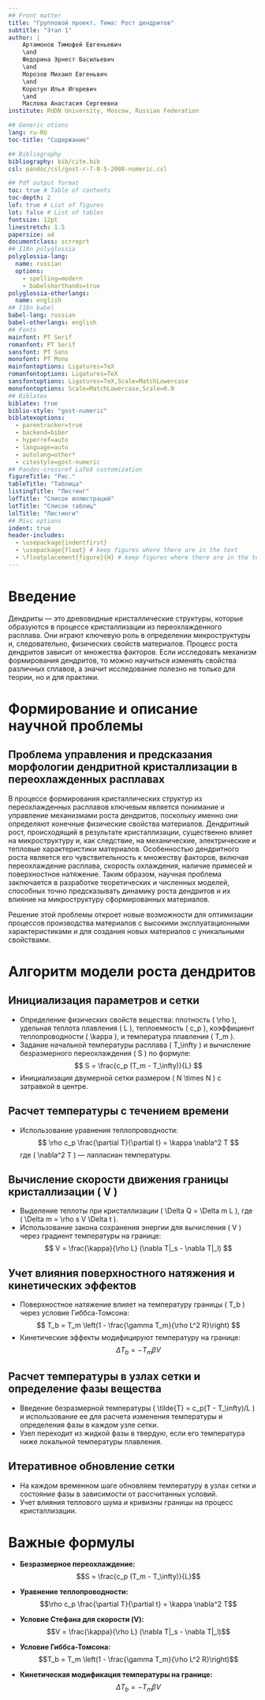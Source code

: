 ```yaml
---
## Front matter
title: "Групповой проект. Тема: Рост дендритов"
subtitle: "Этап 1"
author: |
	Артамонов Тимофей Евгеньевич
	\and
	Федорина Эрнест Васильевич
	\and
	Морозов Михаил Евгеньвич
	\and
	Коротун Илья Игоревич
	\and
	Маслова Анастасия Сергеевна
institute: RUDN University, Moscow, Russian Federation

## Generic otions
lang: ru-RU
toc-title: "Содержание"

## Bibliography
bibliography: bib/cite.bib
csl: pandoc/csl/gost-r-7-0-5-2008-numeric.csl

## Pdf output format
toc: true # Table of contents
toc-depth: 2
lof: true # List of figures
lot: false # List of tables
fontsize: 12pt
linestretch: 1.5
papersize: a4
documentclass: scrreprt
## I18n polyglossia
polyglossia-lang:
  name: russian
  options:
	- spelling=modern
	- babelshorthands=true
polyglossia-otherlangs:
  name: english
## I18n babel
babel-lang: russian
babel-otherlangs: english
## Fonts
mainfont: PT Serif
romanfont: PT Serif
sansfont: PT Sans
monofont: PT Mono
mainfontoptions: Ligatures=TeX
romanfontoptions: Ligatures=TeX
sansfontoptions: Ligatures=TeX,Scale=MatchLowercase
monofontoptions: Scale=MatchLowercase,Scale=0.9
## Biblatex
biblatex: true
biblio-style: "gost-numeric"
biblatexoptions:
  - parentracker=true
  - backend=biber
  - hyperref=auto
  - language=auto
  - autolang=other*
  - citestyle=gost-numeric
## Pandoc-crossref LaTeX customization
figureTitle: "Рис."
tableTitle: "Таблица"
listingTitle: "Листинг"
lofTitle: "Список иллюстраций"
lotTitle: "Список таблиц"
lolTitle: "Листинги"
## Misc options
indent: true
header-includes:
  - \usepackage{indentfirst}
  - \usepackage{float} # keep figures where there are in the text
  - \floatplacement{figure}{H} # keep figures where there are in the text
---
```


# Введение

Дендриты — это древовидные кристаллические структуры, которые образуются в процессе кристаллизации из переохлажденного расплава. Они играют ключевую роль в определении микроструктуры и, следовательно, физических свойств материалов. Процесс роста дендритов зависит от множества факторов. Если исследовать механизм формирования дендритов, то можно научиться изменять свойства различных сплавов, а значит исследование полезно не только для теории, но и для практики.

# Формирование и описание научной проблемы

## Проблема управления и предсказания морфологии дендритной кристаллизации в переохлажденных расплавах

В процессе формирования кристаллических структур из переохлажденных расплавов ключевым является понимание и управление механизмами роста дендритов, поскольку именно они определяют конечные физические свойства материалов. Дендритный рост, происходящий в результате кристаллизации, существенно влияет на микроструктуру и, как следствие, на механические, электрические и тепловые характеристики материалов. Особенностью дендритного роста является его чувствительность к множеству факторов, включая переохлаждение расплава, скорость охлаждения, наличие примесей и поверхностное натяжение. Таким образом, научная проблема заключается в разработке теоретических и численных моделей, способных точно предсказывать динамику роста дендритов и их влияние на микроструктуру сформированных материалов.

Решение этой проблемы откроет новые возможности для оптимизации процессов производства материалов с высокими эксплуатационными характеристиками и для создания новых материалов с уникальными свойствами.

# Алгоритм модели роста дендритов


## Инициализация параметров и сетки
- Определение физических свойств вещества: плотность \( \rho \), удельная теплота плавления \( L \), теплоемкость \( c_p \), коэффициент теплопроводности \( \kappa \), и температура плавления \( T_m \).
- Задание начальной температуры расплава \( T_\infty \) и вычисление безразмерного переохлаждения \( S \) по формуле:
  $$ S = \frac{c_p (T_m - T_\infty)}{L} $$
- Инициализация двумерной сетки размером \( N \times N \) с затравкой в центре.

## Расчет температуры с течением времени
- Использование уравнения теплопроводности:
  $$ \rho c_p \frac{\partial T}{\partial t} = \kappa \nabla^2 T $$
  где \( \nabla^2 T \) — лапласиан температуры.

## Вычисление скорости движения границы кристаллизации \( V \)
- Выделение теплоты при кристаллизации \( \Delta Q = \Delta m L \), где \( \Delta m = \rho s V \Delta t \).
- Использование закона сохранения энергии для вычисления \( V \) через градиент температуры на границе:
  $$ V = \frac{\kappa}{\rho L} (\nabla T|_s - \nabla T|_l) $$

## Учет влияния поверхностного натяжения и кинетических эффектов
- Поверхностное натяжение влияет на температуру границы \( T_b \) через условие Гиббса-Томсона:
  $$ T_b = T_m \left(1 - \frac{\gamma T_m}{\rho L^2 R}\right) $$
- Кинетические эффекты модифицируют температуру на границе:
  $$ \Delta T_b = -T_m \beta V $$

## Расчет температуры в узлах сетки и определение фазы вещества
- Введение безразмерной температуры \( \tilde{T} = c_p(T - T_\infty)/L \) и использование ее для расчета изменения температуры и определения фазы в каждом узле сетки.
- Узел переходит из жидкой фазы в твердую, если его температура ниже локальной температуры плавления.

## Итеративное обновление сетки
- На каждом временном шаге обновляем температуру в узлах сетки и состояние фазы в зависимости от рассчитанных условий.
- Учет влияния теплового шума и кривизны границы на процесс кристаллизации.

# Важные формулы

- **Безразмерное переохлаждение:**
$$S = \frac{c_p (T_m - T_\infty)}{L}$$

- **Уравнение теплопроводности:**
$$\rho c_p \frac{\partial T}{\partial t} = \kappa \nabla^2 T$$

- **Условие Стефана для скорости \(V\):**
$$V = \frac{\kappa}{\rho L} (\nabla T|_s - \nabla T|_l)$$

- **Условие Гиббса-Томсона:**
$$T_b = T_m \left(1 - \frac{\gamma T_m}{\rho L^2 R}\right)$$

- **Кинетическая модификация температуры на границе:**
$$\Delta T_b = -T_m \beta V$$
